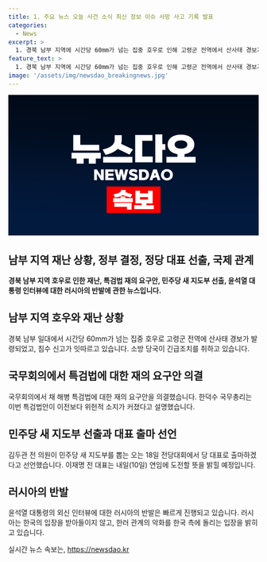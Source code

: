 ```yaml
---
title: 1. 주요 뉴스 오늘 사건 소식 최신 정보 이슈 사망 사고 기록 발표
categories:
  - News
excerpt: >
  1. 경북 남부 지역에 시간당 60mm가 넘는 집중 호우로 인해 고령군 전역에서 산사태 경보가 발령되고, 침수 신고가 잇따라 나와 소방 당국이 긴급조치 중. 2. 정부가 국무회의에서 채 해병 특검법에 대한 재의 요구안을 의결, 한덕수 국무총리가 위헌적 소지에 대해 설명. 3. 김두관 전 의원이 18일 전당대회에서 민주당 당 대표 출마 선언, 이재명 전 대표는 내일 연임 도전 예정. 4. 윤석열 대통령의 외신 인터뷰에서 러시아가 한러 관계 악화 원인을 한국에 있다고 주장.
feature_text: >
  1. 경북 남부 지역에 시간당 60mm가 넘는 집중 호우로 인해 고령군 전역에서 산사태 경보가 발령되고, 침수 신고가 잇따라 나와 소방 당국이 긴급조치 중. 2. 정부가 국무회의에서 채 해병 특검법에 대한 재의 요구안을 의결, 한덕수 국무총리가 위헌적 소지에 대해 설명. 3. 김두관 전 의원이 18일 전당대회에서 민주당 당 대표 출마 선언, 이재명 전 대표는 내일 연임 도전 예정. 4. 윤석열 대통령의 외신 인터뷰에서 러시아가 한러 관계 악화 원인을 한국에 있다고 주장.
image: '/assets/img/newsdao_breakingnews.jpg'
---
```


<p><img src="/assets/img/newsdao_breakingnews.jpg" alt="koreaapp 속보" /></p>

<h2>남부 지역 재난 상황, 정부 결정, 정당 대표 선출, 국제 관계</h2>

<p data-ke-size="size16"><b>경북 남부 지역 호우로 인한 재난, 특검법 재의 요구안, 민주당 새 지도부 선출, 윤석열 대통령 인터뷰에 대한 러시아의 반발에 관한 뉴스입니다.</b></p>

<h2 data-ke-size="size26">남부 지역 호우와 재난 상황</h2>

<p>경북 남부 일대에서 시간당 60mm가 넘는 집중 호우로 고령군 전역에 산사태 경보가 발령되었고, 침수 신고가 잇따르고 있습니다. 소방 당국이 긴급조치를 취하고 있습니다.</p>

<h2 data-ke-size="size26">국무회의에서 특검법에 대한 재의 요구안 의결</h2>

<p>국무회의에서 채 해병 특검법에 대한 재의 요구안을 의결했습니다. 한덕수 국무총리는 이번 특검법안이 이전보다 위헌적 소지가 커졌다고 설명했습니다.</p>

<h2 data-ke-size="size26">민주당 새 지도부 선출과 대표 출마 선언</h2>

<p>김두관 전 의원이 민주당 새 지도부를 뽑는 오는 18일 전당대회에서 당 대표로 출마하겠다고 선언했습니다. 이재명 전 대표는 내일(10일) 연임에 도전할 뜻을 밝힐 예정입니다.</p>

<h2 data-ke-size="size26">러시아의 반발</h2>

<p>윤석열 대통령의 외신 인터뷰에 대한 러시아의 반발은 빠르게 진행되고 있습니다. 러시아는 한국의 입장을 받아들이지 않고, 한러 관계의 악화를 한국 측에 돌리는 입장을 밝히고 있습니다.</p>
실시간 뉴스 속보는, <a href="https://newsdao.kr" rel="dofollow">https://newsdao.kr</a>


